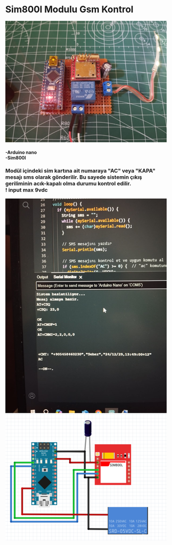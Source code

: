 # Sim800l Modulu Gsm Kontrol
![resim1](https://github.com/OmerYigit35/Sim800L_Gsm_Kontrol/blob/main/GSM_KONTROL/devre.jpg?raw=true)
#### -Arduino nano</br>-Sim800l
### Modül içindeki sim kartına ait numaraya "AC" veya "KAPA" mesajı sms olarak gönderilir. Bu sayede sistemin çıkış geriliminin acık-kapalı olma durumu kontrol edilir.</br>! input max 9vdc

![resim2](https://github.com/OmerYigit35/Sim800L_Gsm_Kontrol/blob/main/GSM_KONTROL/serimonitor.jpg?raw=true)
![resim3](https://github.com/OmerYigit35/Sim800L_Gsm_Kontrol/blob/main/GSM_KONTROL/fritzing.png?raw=true)
